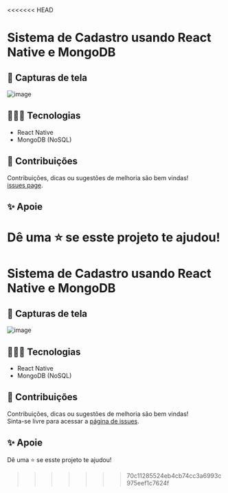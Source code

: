 <<<<<<< HEAD
# Sistema de Cadastro usando React Native e MongoDB

## 📸 Capturas de tela

![image](https://user-images.githubusercontent.com/115879524/225163093-48bf3788-8d16-4d26-ab00-31e7a4cf271d.png)

## 👨🏻‍💻 Tecnologias

* React Native
* MongoDB (NoSQL)

## 🤝 Contribuições

Contribuições, dicas ou sugestões de melhoria são bem vindas!<br />
[issues page](https://github.com/gsttvlima/signup-signin/issues).

## ✨ Apoie

Dê uma ⭐️ se esste projeto te ajudou!
=======
# Sistema de Cadastro usando React Native e MongoDB

## 📸 Capturas de tela

![image](https://user-images.githubusercontent.com/115879524/225163093-48bf3788-8d16-4d26-ab00-31e7a4cf271d.png)

## 👨🏻‍💻 Tecnologias

* React Native
* MongoDB (NoSQL)

## 🤝 Contribuições

Contribuições, dicas ou sugestões de melhoria são bem vindas!<br />
Sinta-se livre para acessar a [página de issues](../../issues).

## ✨ Apoie

Dê uma ⭐️ se esste projeto te ajudou!
>>>>>>> 70c11285524eb4cb74cc3a6993c975eef1c7624f
